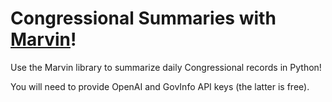 # Congressional Summaries with [Marvin](https://www.askmarvin.ai)!

Use the Marvin library to summarize daily Congressional records in Python!

You will need to provide OpenAI and GovInfo API keys (the latter is free).